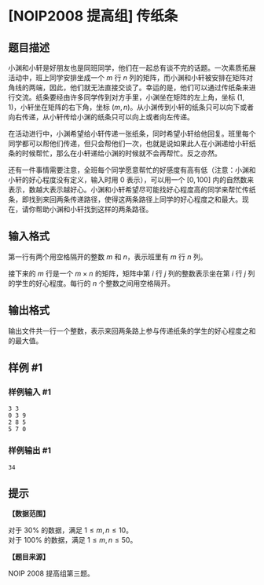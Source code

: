 # [NOIP2008 提高组] 传纸条

## 题目描述

小渊和小轩是好朋友也是同班同学，他们在一起总有谈不完的话题。一次素质拓展活动中，班上同学安排坐成一个 $m$ 行 $n$ 列的矩阵，而小渊和小轩被安排在矩阵对角线的两端，因此，他们就无法直接交谈了。幸运的是，他们可以通过传纸条来进行交流。纸条要经由许多同学传到对方手里，小渊坐在矩阵的左上角，坐标 $(1,1)$，小轩坐在矩阵的右下角，坐标 $(m,n)$。从小渊传到小轩的纸条只可以向下或者向右传递，从小轩传给小渊的纸条只可以向上或者向左传递。

在活动进行中，小渊希望给小轩传递一张纸条，同时希望小轩给他回复。班里每个同学都可以帮他们传递，但只会帮他们一次，也就是说如果此人在小渊递给小轩纸条的时候帮忙，那么在小轩递给小渊的时候就不会再帮忙。反之亦然。

还有一件事情需要注意，全班每个同学愿意帮忙的好感度有高有低（注意：小渊和小轩的好心程度没有定义，输入时用 $0$ 表示），可以用一个 $[0,100]$ 内的自然数来表示，数越大表示越好心。小渊和小轩希望尽可能找好心程度高的同学来帮忙传纸条，即找到来回两条传递路径，使得这两条路径上同学的好心程度之和最大。现在，请你帮助小渊和小轩找到这样的两条路径。

## 输入格式

第一行有两个用空格隔开的整数 $m$ 和 $n$，表示班里有 $m$ 行 $n$ 列。

接下来的 $m$ 行是一个 $m \times n$ 的矩阵，矩阵中第 $i$ 行 $j$ 列的整数表示坐在第 $i$ 行 $j$ 列的学生的好心程度。每行的 $n$ 个整数之间用空格隔开。

## 输出格式

输出文件共一行一个整数，表示来回两条路上参与传递纸条的学生的好心程度之和的最大值。

## 样例 #1

### 样例输入 #1

```
3 3
0 3 9
2 8 5
5 7 0
```

### 样例输出 #1

```
34
```

## 提示

**【数据范围】**

对于 $30\%$ 的数据，满足 $1 \le m,n \le 10$。  
对于 $100\%$ 的数据，满足 $1 \le m,n \le 50$。

**【题目来源】**

NOIP 2008 提高组第三题。
